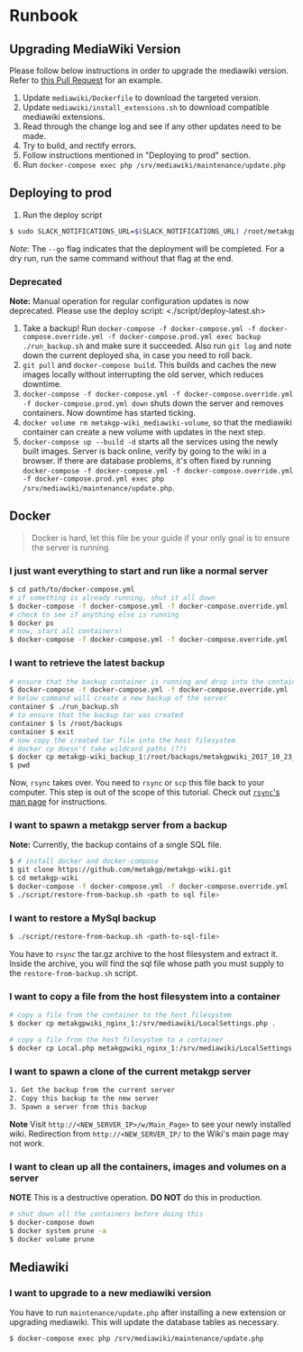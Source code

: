 # Runbook

## Upgrading MediaWiki Version

Please follow below instructions in order to upgrade the mediawiki version. Refer to [this Pull Request](https://github.com/metakgp/metakgp-wiki/pull/53/files) for an example.

1. Update `mediawiki/Dockerfile` to download the targeted version.
1. Update `mediawiki/install_extensions.sh` to download compatible mediawiki extensions.
1. Read through the change log and see if any other updates need to be made.
1. Try to build, and rectify errors.
1. Follow instructions mentioned in "Deploying to prod" section.
1. Run `docker-compose exec php /srv/mediawiki/maintenance/update.php`

## Deploying to prod

1. Run the deploy script

``` sh
$ sudo SLACK_NOTIFICATIONS_URL=$(SLACK_NOTIFICATIONS_URL) /root/metakgp-wiki/scripts/deploy-latest.sh --go
```

_Note:_ The `--go` flag indicates that the deployment will be completed. For a dry run, run the same
command without that flag at the end.

### Deprecated

**Note:** Manual operation for regular configuration updates is now deprecated. Please use the
deploy script: <./script/deploy-latest.sh>

1. Take a backup! Run `docker-compose -f docker-compose.yml -f docker-compose.override.yml -f docker-compose.prod.yml exec backup ./run_backup.sh` and make sure it succeeded. Also run `git log` and note down the current deployed sha, in case you need to roll back.
1. `git pull` and `docker-compose build`. This builds and caches the new images locally without interrupting the old server, which reduces downtime.
1. `docker-compose -f docker-compose.yml -f docker-compose.override.yml -f docker-compose.prod.yml down` shuts down the server and removes containers. Now downtime has started ticking.
1. `docker volume rm metakgp-wiki_mediawiki-volume`, so that the mediawiki container can create a new volume with updates in the next step.
1. `docker-compose up --build -d` starts all the services using the newly built images. Server is back online, verify by going to the wiki in a browser. If there are database problems, it's often fixed by running `docker-compose -f docker-compose.yml -f docker-compose.override.yml -f docker-compose.prod.yml exec php /srv/mediawiki/maintenance/update.php`.

## Docker

> Docker is hard, let this file be your guide if your only goal is to ensure the
> server is running

### I just want everything to start and run like a normal server

```sh
$ cd path/to/docker-compose.yml
# if something is already running, shut it all down
$ docker-compose -f docker-compose.yml -f docker-compose.override.yml -f docker-compose.prod.yml down
# check to see if anything else is running
$ docker ps
# now, start all containers!
$ docker-compose -f docker-compose.yml -f docker-compose.override.yml -f docker-compose.prod.yml up -d --build
```

### I want to retrieve the latest backup

```sh
# ensure that the backup container is running and drop into the container's bash
$ docker-compose -f docker-compose.yml -f docker-compose.override.yml -f docker-compose.prod.yml exec backup /bin/bash
# below command will create a new backup of the server
container $ ./run_backup.sh
# to ensure that the backup tar was created
container $ ls /root/backups
container $ exit
# now copy the created tar file into the host filesystem
# docker cp doesn't take wildcard paths (??)
$ docker cp metakgp-wiki_backup_1:/root/backups/metakgpwiki_2017_10_23_10_11_44.tar.gz .
$ pwd
```

Now, `rsync` takes over. You need to `rsync` or `scp` this file back to your
computer. This step is out of the scope of this tutorial. Check out
[`rsync`'s man page](https://linux.die.net/man/1/rsync) for instructions.

### I want to spawn a metakgp server from a backup

**Note:** Currently, the backup contains of a single SQL file.

```sh
$ # install docker and docker-compose
$ git clone https://github.com/metakgp/metakgp-wiki.git
$ cd metakgp-wiki
$ docker-compose -f docker-compose.yml -f docker-compose.override.yml -f docker-compose.prod.yml up --build -d
$ ./script/restore-from-backup.sh <path to sql file>
```

### I want to restore a MySql backup

```sh
$ ./script/restore-from-backup.sh <path-to-sql-file>
```

You have to `rsync` the tar.gz archive to the host filesystem and extract
it. Inside the archive, you will find the sql file whose path you must
supply to the `restore-from-backup.sh` script.

### I want to copy a file from the host filesystem into a container

```sh
# copy a file from the container to the host filesystem
$ docker cp metakgpwiki_nginx_1:/srv/mediawiki/LocalSettings.php .

# copy a file from the host filesystem to a container
$ docker cp Local.php metakgpwiki_nginx_1:/srv/mediawiki/LocalSettings.php
```

### I want to spawn a clone of the current metakgp server

```txt
1. Get the backup from the current server
2. Copy this backup to the new server
3. Spawn a server from this backup
```

**Note** Visit `http://<NEW_SERVER_IP>/w/Main_Page>` to see your newly
installed wiki. Redirection from `http://<NEW_SERVER_IP/` to the Wiki's main
page may not work.

### I want to clean up all the containers, images and volumes on a server

**NOTE** This is a destructive operation. **DO NOT** do this in production.

```sh
# shut down all the containers before doing this
$ docker-compose down
$ docker system prune -a
$ docker volume prune
```

## Mediawiki

### I want to upgrade to a new mediawiki version

You have to run `maintenance/update.php` after installing a new extension or
upgrading mediawiki. This will update the database tables as necessary.

```sh
$ docker-compose exec php /srv/mediawiki/maintenance/update.php
```
